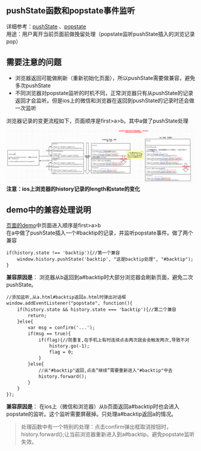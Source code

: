 ## pushState函数和popstate事件监听
详细参考：[pushState](https://developer.mozilla.org/zh-CN/docs/Web/API/History_API)  、[popstate](https://developer.mozilla.org/zh-CN/docs/Web/Events/popstate)  
用途：用户离开当前页面前做挽留处理（popstate监听pushState插入的浏览记录pop）  

## 需要注意的问题
- 浏览器返回可能做刷新（重新初始化页面），所以pushState需要做兼容，避免多次pushState
- 不同浏览器对popstate监听的时机不同，正常浏览器只有从pushState的记录返回才会监听。但是ios上的微信和浏览器在返回到pushState的记录时还会做一次监听  

浏览器记录的变更流程如下，页面顺序是first>a>b。其中a做了pushState处理  
![history状态图](https://github.com/IFWEB/wiki/blob/master/web-api/popstate/popstate-process.png)  
**注意：ios上浏览器的history记录的length和state的变化**

## demo中的兼容处理说明
[页面的demo](https://github.com/IFWEB/wiki/tree/master/web-api/popstate/demo)中页面进入顺序是first>a>b  
在a中做了pushState插入一个#backtip的记录，并监听popstate事件。做了两个兼容  
```
if(history.state !== 'backtip'){//第一个兼容
    window.history.pushState('backtip', "这是backtip处理", "#backtip");
}
```
**兼容原因是**： 浏览器从b返回到a#backtip时大部分浏览器会刷新页面，避免二次pushState。  
```
//添加监听,从a.html#backtip返回a.html时弹出对话框
window.addEventListener("popstate", function(){
    if(history.state && history.state === 'backtip'){//第二个兼容
        return;
    }else{
        var msg = confirm('...');
        if(msg == true){
            if(flag){//防重复,在手机上有时连续点击两次就会会触发两次,导致不对
                history.go(-1);
                flag = 0;
            }
        }else{
            //从"#backtip"返回,点击“继续”需要重新进入"#backtip"中去
            history.forward();
        }
    }     
});
```
**兼容原因是**： 在ios上（微信和浏览器）从b页面返回a#backtip时也会进入popstate的监听。这个监听需要屏蔽掉。只处理a#backtip返回a的情况。  
>处理函数中有一个特别的处理：点击confirm弹出框取消按钮时，history.forward();让当前浏览器重新进入到a#backtip。避免popstate监听失效。  

